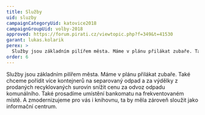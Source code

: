 ```yaml
---
title: Služby
uid: sluzby
campaignCategoryUid: katovice2018
campaignGroupUid: volby-2018
approved: https://forum.pirati.cz/viewtopic.php?f=349&t=41530
garant: lukas.kolarik
perex: >
  Služby jsou základním pilířem města. Máme v plánu přilákat zubaře. Také chceme pořídit více kontejnerů na separovaný odpad a za výdělky z prodaných recyklovaných surovin snížit cenu za odvoz odpadu komunálního. Také prosadíme umístění bankomatu na frekventovaném místě. A zmodernizujeme pro vás i knihovnu, ta by měla zároveň sloužit jako informační centrum.
order: 6
---
```


Služby jsou základním pilířem města. Máme v plánu přilákat zubaře. Také chceme pořídit více kontejnerů na separovaný odpad a za výdělky z prodaných recyklovaných surovin snížit cenu za odvoz odpadu komunálního. Také prosadíme umístění bankomatu na frekventovaném místě. A zmodernizujeme pro vás i knihovnu, ta by měla zároveň sloužit jako informační centrum.